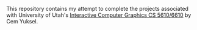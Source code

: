 This repository contains my attempt to complete the projects associated with University of Utah's [Interactive Computer Graphics CS 5610/6610](https://www.youtube.com/playlist?list=PLplnkTzzqsZS3R5DjmCQsqupu43oS9CFN) by Cem Yuksel.
